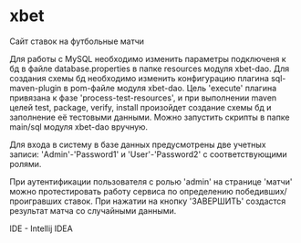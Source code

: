 # xbet
Сайт ставок на футбольные матчи

Для работы с MySQL необходимо изменить параметры подключеня к бд в файле database.properties в папке resources модуля xbet-dao.
Для создания схемы бд необходимо изменить конфигурацию плагина sql-maven-plugin в pom-файле модуля xbet-dao. Цель 'execute' плагина
привязана к фазе 'process-test-resources', и при выполнении maven целей test, package, verify, install произойдет создание схемы бд и
заполнение её тестовыми данными. Можно запустить скрипты в папке main/sql модуля xbet-dao вручную.

Для входа в систему в базе данных предусмотрены две учетных записи: 'Admin'-'Password1' и 'User'-'Password2' с соответствующими ролями. 

При аутентификации пользователя с ролью 'admin' на странице 'матчи' можно протестировать работу сервиса по определению 
победивших/проигравших ставок. При нажатии на кнопку 'ЗАВЕРШИТЬ' создастся результат матча со случайными данными.

IDE - Intellij IDEA
